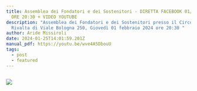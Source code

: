 ```yaml
---
title: Assemblea dei Fondatori e dei Sostenitori - DIRETTA FACEBOOK 01/02/2024
  ORE 20:30 + VIDEO YOUTUBE
description: "Assemblea dei Fondatori e dei Sostenitori presso il Circolo
  Rivalta di Viale Bologna 250, Giovedì 01 febbraio 2024 ore 20:30 "
author: Aride Missiroli
date: 2024-01-25T14:01:59.201Z
manual_pdf: https://youtu.be/wve4A5DbouU
tags:
  - post
  - featured
---
```

![]()

![](/static/img/img_4815.jpg)